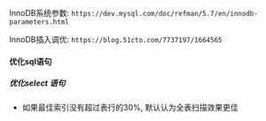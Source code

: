 InnoDB系统参数: `https://dev.mysql.com/doc/refman/5.7/en/innodb-parameters.html`

InnoDB插入调优: `https://blog.51cto.com/7737197/1664565`

#### 优化sql语句

##### 优化select 语句

- 如果最佳索引没有超过表行的30%, 默认认为全表扫描效果更佳

